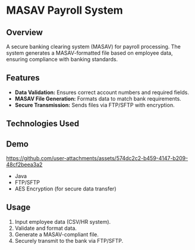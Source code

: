 # MASAV Payroll System

## Overview
A secure banking clearing system (MASAV) for payroll processing. The system generates a MASAV-formatted file based on employee data, ensuring compliance with banking standards.

## Features
- **Data Validation:** Ensures correct account numbers and required fields.
- **MASAV File Generation:** Formats data to match bank requirements.
- **Secure Transmission:** Sends files via FTP/SFTP with encryption.

## Technologies Used

## Demo
https://github.com/user-attachments/assets/574dc2c2-b459-4147-b209-48cf2beea3a2


- Java  
- FTP/SFTP  
- AES Encryption (for secure data transfer)  

## Usage
1. Input employee data (CSV/HR system).  
2. Validate and format data.  
3. Generate a MASAV-compliant file.  
4. Securely transmit to the bank via FTP/SFTP.  

